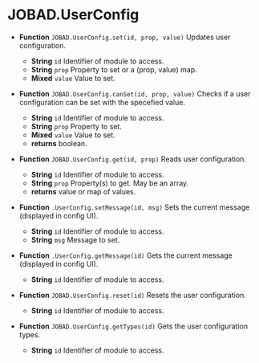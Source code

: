 # JOBAD.UserConfig

* **Function** `JOBAD.UserConfig.set(id, prop, value)` Updates user configuration. 
	* **String** `id` Identifier of module to access. 
	* **String** `prop` Property to set or a (prop, value) map. 
	* **Mixed** `value` Value to set. 

* **Function** `JOBAD.UserConfig.canSet(id, prop, value)` Checks if a user configuration can be set with the specefied value. 
	* **String** `id` Identifier of module to access. 
	* **String** `prop` Property to set. 
	* **Mixed** `value` Value to set. 
	* **returns** boolean. 

* **Function** `JOBAD.UserConfig.get(id, prop)` Reads user configuration. 
	* **String** `id` Identifier of module to access. 
	* **String** `prop` Property(s) to get. May be an array. 
	* **returns** value or map of values. 

* **Function** `.UserConfig.setMessage(id, msg)` Sets the current message (displayed in config UI). 
	* **String** `id` Identifier of module to access. 
	* **String** `msg` Message to set. 
* **Function** `.UserConfig.getMessage(id)` Gets the current message (displayed in config UI). 
	* **String** `id` Identifier of module to access. 

* **Function** `JOBAD.UserConfig.reset(id)` Resets the user configuration. 
	* **String** `id` Identifier of module to access. 
* **Function** `JOBAD.UserConfig.getTypes(id)` Gets the user configuration types. 
	* **String** `id` Identifier of module to access. 